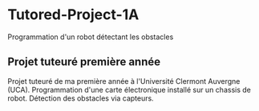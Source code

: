 # Tutored-Project-1A

 Programmation d'un robot détectant les obstacles

## Projet tuteuré première année

Projet tuteuré de ma première année à l'Université Clermont Auvergne (UCA).
Programmation d'une carte électronique installé sur un chassis de robot. Détection des obstacles via capteurs.